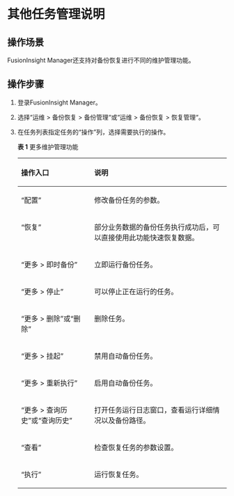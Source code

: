 # 其他任务管理说明<a name="admin_guide_000083"></a>

## 操作场景<a name="section1371502593914"></a>

FusionInsight Manager还支持对备份恢复进行不同的维护管理功能。

## 操作步骤<a name="section126141849366"></a>

1.  登录FusionInsight Manager。
2.  选择“运维  \>  备份恢复  \>  备份管理“或“运维  \>  备份恢复  \>  恢复管理“。
3.  在任务列表指定任务的“操作”列，选择需要执行的操作。

    **表 1**  更多维护管理功能

    <a name="table17943743105914"></a>
    <table><thead align="left"><tr id="row294464319592"><th class="cellrowborder" valign="top" width="35%" id="mcps1.2.3.1.1"><p id="p1794416433599"><a name="p1794416433599"></a><a name="p1794416433599"></a>操作入口</p>
    </th>
    <th class="cellrowborder" valign="top" width="65%" id="mcps1.2.3.1.2"><p id="p39441543165914"><a name="p39441543165914"></a><a name="p39441543165914"></a>说明</p>
    </th>
    </tr>
    </thead>
    <tbody><tr id="row49441743155917"><td class="cellrowborder" valign="top" width="35%" headers="mcps1.2.3.1.1 "><p id="p794494355919"><a name="p794494355919"></a><a name="p794494355919"></a><span class="uicontrol" id="uicontrol144991842151512"><a name="uicontrol144991842151512"></a><a name="uicontrol144991842151512"></a>“配置”</span></p>
    </td>
    <td class="cellrowborder" valign="top" width="65%" headers="mcps1.2.3.1.2 "><p id="p128071711386"><a name="p128071711386"></a><a name="p128071711386"></a>修改备份任务的参数。</p>
    </td>
    </tr>
    <tr id="row694484319590"><td class="cellrowborder" valign="top" width="35%" headers="mcps1.2.3.1.1 "><p id="p129441343145915"><a name="p129441343145915"></a><a name="p129441343145915"></a><span class="parmname" id="parmname14695105322615"><a name="parmname14695105322615"></a><a name="parmname14695105322615"></a>“恢复”</span></p>
    </td>
    <td class="cellrowborder" valign="top" width="65%" headers="mcps1.2.3.1.2 "><p id="p1794484345910"><a name="p1794484345910"></a><a name="p1794484345910"></a>部分业务数据的备份任务执行成功后，可以直接使用此功能快速恢复数据。</p>
    </td>
    </tr>
    <tr id="row8944134317599"><td class="cellrowborder" valign="top" width="35%" headers="mcps1.2.3.1.1 "><p id="p894420433594"><a name="p894420433594"></a><a name="p894420433594"></a><span class="menucascade" id="menucascade1397381346"><a name="menucascade1397381346"></a><a name="menucascade1397381346"></a>“<span class="uicontrol" id="uicontrol841193818412"><a name="uicontrol841193818412"></a><a name="uicontrol841193818412"></a>更多</span> &gt; <span class="uicontrol" id="uicontrol0417381942"><a name="uicontrol0417381942"></a><a name="uicontrol0417381942"></a>即时备份</span>”</span></p>
    </td>
    <td class="cellrowborder" valign="top" width="65%" headers="mcps1.2.3.1.2 "><p id="p59441043195916"><a name="p59441043195916"></a><a name="p59441043195916"></a>立即运行备份任务。</p>
    </td>
    </tr>
    <tr id="row114883214476"><td class="cellrowborder" valign="top" width="35%" headers="mcps1.2.3.1.1 "><p id="p34886213476"><a name="p34886213476"></a><a name="p34886213476"></a><span class="menucascade" id="menucascade0883831181314"><a name="menucascade0883831181314"></a><a name="menucascade0883831181314"></a>“<span class="uicontrol" id="uicontrol9883113115138"><a name="uicontrol9883113115138"></a><a name="uicontrol9883113115138"></a>更多 &gt; 停止</span>”</span></p>
    </td>
    <td class="cellrowborder" valign="top" width="65%" headers="mcps1.2.3.1.2 "><p id="p1848810211472"><a name="p1848810211472"></a><a name="p1848810211472"></a>可以停止正在运行的任务。</p>
    </td>
    </tr>
    <tr id="row14619721104713"><td class="cellrowborder" valign="top" width="35%" headers="mcps1.2.3.1.1 "><p id="p1261942116477"><a name="p1261942116477"></a><a name="p1261942116477"></a><span class="menucascade" id="menucascade1919312016486"><a name="menucascade1919312016486"></a><a name="menucascade1919312016486"></a>“<span class="uicontrol" id="uicontrol151932003484"><a name="uicontrol151932003484"></a><a name="uicontrol151932003484"></a>更多</span> &gt; <span class="uicontrol" id="uicontrol719318094816"><a name="uicontrol719318094816"></a><a name="uicontrol719318094816"></a>删除</span>”</span>或<span class="menucascade" id="menucascade519996183815"><a name="menucascade519996183815"></a><a name="menucascade519996183815"></a>“<span class="uicontrol" id="uicontrol12199166113817"><a name="uicontrol12199166113817"></a><a name="uicontrol12199166113817"></a>删除</span>”</span></p>
    </td>
    <td class="cellrowborder" valign="top" width="65%" headers="mcps1.2.3.1.2 "><p id="p9619721124713"><a name="p9619721124713"></a><a name="p9619721124713"></a>删除任务。</p>
    </td>
    </tr>
    <tr id="row872918215475"><td class="cellrowborder" valign="top" width="35%" headers="mcps1.2.3.1.1 "><p id="p17301721194711"><a name="p17301721194711"></a><a name="p17301721194711"></a><span class="menucascade" id="menucascade4221625154816"><a name="menucascade4221625154816"></a><a name="menucascade4221625154816"></a>“<span class="uicontrol" id="uicontrol122221025174815"><a name="uicontrol122221025174815"></a><a name="uicontrol122221025174815"></a>更多</span> &gt; <span class="uicontrol" id="uicontrol1222182511486"><a name="uicontrol1222182511486"></a><a name="uicontrol1222182511486"></a>挂起</span>”</span></p>
    </td>
    <td class="cellrowborder" valign="top" width="65%" headers="mcps1.2.3.1.2 "><p id="p17730122154720"><a name="p17730122154720"></a><a name="p17730122154720"></a>禁用自动备份任务。</p>
    </td>
    </tr>
    <tr id="row4867142144713"><td class="cellrowborder" valign="top" width="35%" headers="mcps1.2.3.1.1 "><p id="p198671821194720"><a name="p198671821194720"></a><a name="p198671821194720"></a><span class="menucascade" id="menucascade312675111488"><a name="menucascade312675111488"></a><a name="menucascade312675111488"></a>“<span class="uicontrol" id="uicontrol61261451154810"><a name="uicontrol61261451154810"></a><a name="uicontrol61261451154810"></a>更多</span> &gt; <span class="uicontrol" id="uicontrol1812713519488"><a name="uicontrol1812713519488"></a><a name="uicontrol1812713519488"></a>重新执行</span>”</span></p>
    </td>
    <td class="cellrowborder" valign="top" width="65%" headers="mcps1.2.3.1.2 "><p id="p16867721144717"><a name="p16867721144717"></a><a name="p16867721144717"></a>启用自动备份任务。</p>
    </td>
    </tr>
    <tr id="row186651554918"><td class="cellrowborder" valign="top" width="35%" headers="mcps1.2.3.1.1 "><p id="p666121584916"><a name="p666121584916"></a><a name="p666121584916"></a><span class="menucascade" id="menucascade18443132018491"><a name="menucascade18443132018491"></a><a name="menucascade18443132018491"></a>“<span class="uicontrol" id="uicontrol244315204497"><a name="uicontrol244315204497"></a><a name="uicontrol244315204497"></a>更多</span> &gt; <span class="uicontrol" id="uicontrol194441120144917"><a name="uicontrol194441120144917"></a><a name="uicontrol194441120144917"></a>查询历史</span>”</span>或<span class="menucascade" id="menucascade938761215389"><a name="menucascade938761215389"></a><a name="menucascade938761215389"></a>“<span class="uicontrol" id="uicontrol12387111273816"><a name="uicontrol12387111273816"></a><a name="uicontrol12387111273816"></a>查询历史</span>”</span></p>
    </td>
    <td class="cellrowborder" valign="top" width="65%" headers="mcps1.2.3.1.2 "><p id="p566915114912"><a name="p566915114912"></a><a name="p566915114912"></a>打开任务运行日志窗口，查看运行详细情况以及备份路径。</p>
    </td>
    </tr>
    <tr id="row420310152493"><td class="cellrowborder" valign="top" width="35%" headers="mcps1.2.3.1.1 "><p id="p9203141515498"><a name="p9203141515498"></a><a name="p9203141515498"></a><span class="uicontrol" id="uicontrol5464184601513"><a name="uicontrol5464184601513"></a><a name="uicontrol5464184601513"></a>“查看”</span></p>
    </td>
    <td class="cellrowborder" valign="top" width="65%" headers="mcps1.2.3.1.2 "><p id="p11203181564918"><a name="p11203181564918"></a><a name="p11203181564918"></a>检查恢复任务的参数设置。</p>
    </td>
    </tr>
    <tr id="row1597123219508"><td class="cellrowborder" valign="top" width="35%" headers="mcps1.2.3.1.1 "><p id="p897123211503"><a name="p897123211503"></a><a name="p897123211503"></a><span class="uicontrol" id="uicontrol1366416493153"><a name="uicontrol1366416493153"></a><a name="uicontrol1366416493153"></a>“执行”</span></p>
    </td>
    <td class="cellrowborder" valign="top" width="65%" headers="mcps1.2.3.1.2 "><p id="p2971632135017"><a name="p2971632135017"></a><a name="p2971632135017"></a>运行恢复任务。</p>
    </td>
    </tr>
    </tbody>
    </table>


